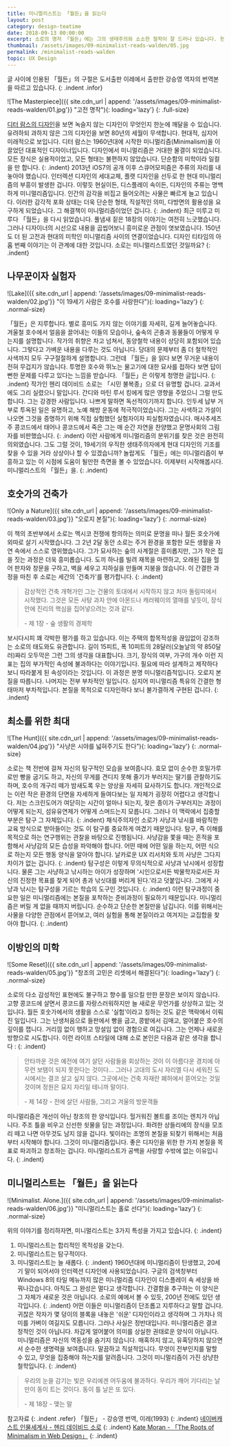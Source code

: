 ```yaml
---
title: 미니멀리스트는 「월든」을 읽는다
layout: post
category: design-teatime
date: 2018-09-13 00:00:00
excerpt: 소로의 명저 「월든」에는 그의 생태주의와 소소한 철학이 잘 드러나 있습니다. 현대의 미니멀리즘을 신봉하는 디자이너는 이를 어떻게 읽을까요?
thumbnail: /assets/images/09-minimalist-reads-walden/05.jpg
permalink: /minimalist-reads-walden
topic: UX Design
---
```

글 사이에 인용된 「월든」의 구절은 도서출판 이레에서 출판한 강승영 역자의 번역본을 따르고 있습니다.
{: .indent .infor}

![The Masterpiece]({{ site.cdn_url | append: '/assets/images/09-minimalist-reads-walden/01.jpg'}} "고전 명작"){: loading='lazy'}
{: .full-size}

[디터 람스의 디자인](https://www.vitsoe.com/eu/about/good-design)을 보면 녹슬지 않는 디자인이 무엇인지 한눈에 깨달을 수 있습니다. 유려하되 과하지 않은 그의 디자인을 보면 80년의 세월이 무색합니다. 현대적, 심지어 미래적으로 보입니다. 디터 람스는 1960년대에 시작한 미니멀리즘(Minimalism)을 이끌었던 대표적인 디자이너입니다. 디자인에서 미니멀리즘은 거대한 물결이 되었습니다. 모든 장식은 실용적이었고, 모든 형태는 불편하지 않았습니다. 단순함의 미학이라 일컬을 만 합니다.
{: .indent}
2013년 iOS7의 공개 이후 스큐어모피즘은 주류의 자리를 내놓아야 했습니다. 인터렉션 디자인의 세대교체, 플랫 디자인을 선두로 한 현대 미니멀리즘의 부흥이 발생한 겁니다. 이렇듯 현실이든, 디스플레이 속이든, 디자인의 주류는 명백하게 미니멀리즘입니다. 인간의 감각을 비집고 들어오려는 사물은 빠르게 늘고 있습니다. 이러한 감각적 포화 상태는 더욱 단순한 형태, 직설적인 의미, 다방면의 활용성을 요구하게 되었습니다. 그 해결책이 미니멀리즘이었던 겁니다.
{: .indent}
최근 미루고 미루다 「월든」을 다시 읽었습니다. 풀냄새 짙은 18장의 이야기는 여전히 느긋했습니다. 그러나 디자이너의 시선으로 내용을 곱씹어보니 흥미로운 관점이 엿보였습니다. 150년도 더 된 고전과 현대의 미학인 미니멀리즘 사이의 연결이었습니다. 디자인 티타임의 아홉 번째 이야기는 이 관계에 대한 것입니다. 소로는 미니멀리스트였던 것일까요?
{: .indent}

## 나무꾼이자 실험자

![Lake]({{ site.cdn_url | append: '/assets/images/09-minimalist-reads-walden/02.jpg'}} "이 19세기 사람은 호수를 사랑한다"){: loading='lazy'}
{: .normal-size}

「월든」은 지루합니다. 별로 흥미도 가지 않는 이야기를 자세히, 길게 늘어놓습니다. 겨울철 호수에서 얼음을 끌어내는 이들의 모습이나, 숲속의 곤충과 동물들이 어떻게 우는지를 설명합니다. 작가의 취향은 차고 넘쳐서, 동양철학 내용이 상당히 포함되어 있습니다. 그렇다고 가벼운 내용을 다루는 것도 아닙니다. 당대의 문제부터 좀 더 철학적인 사색까지 모두 구구절절하게 설명합니다. 그런데 「월든」을 읽다 보면 무거운 내용이 전혀 무겁지가 않습니다. 투명한 호수와 뛰노는 물고기에 대한 묘사를 접하다 보면 답이 뻔한 문제를 다루고 있다는 느낌을 받습니다. 「월든」은 이렇게 청명한 글입니다.
{: .indent}
작가인 헨리 데이비드 소로는 「시민 불복종」으로 더 유명할 겁니다. 교과서에도 그리 실렸으니 말입니다. 간디와 마틴 루서 킹에게 많은 영향을 주었으니 그럴 만도 합니다. 그는 강경한 사람입니다. 나쁘게 말하면 독선적이기까지 합니다. 인두세 납부 거부로 투옥된 일은 유명하고, 노예 해방 운동에 적극적이었습니다. 그는 사색하고 가설이 나오면 그것을 증명하기 위해 직접 실험했던 실험자이자 피실험자였습니다. 매사추세츠주 콩코드에서 태어나 콩코드에서 죽은 그는 매 순간 자연을 찬양했고 문명사회의 그림자를 비판했습니다.
{: .indent}
이런 사람에게 미니멀리즘의 분위기를 찾은 것은 완전히 의외였습니다. 그도 그럴 것이, 19세기의 우직한 생태주의자에게 현대 디자인의 기조를 찾을 수 있을 거라 상상이나 할 수 있겠습니까? 놀랍게도 「월든」에는 미니멀리즘이 부흥하고 있는 이 시점에 도움이 될만한 측면을 볼 수 있었습니다. 이제부터 시작해봅시다. 미니멀리스트의 「월든」을.
{: .indent}

## 호숫가의 건축가

![Only a Nature]({{ site.cdn_url | append: '/assets/images/09-minimalist-reads-walden/03.jpg'}} "오로지 본질"){: loading='lazy'}
{: .normal-size}

이 책의 초반부에서 소로는 멕시코 전쟁에 항의하는 의미로 문명을 떠나 월든 호숫가에 외따로 살기 시작했습니다. 그 2년 2달 동안 소로는 주거 환경을 포함한 모든 생활을 자연 속에서 스스로 영위했습니다. 그가 묘사하는 숲의 사계절은 흥미롭지만, 그가 작은 집을 짓는 과정은 더욱 흥미롭습니다. 도끼 하나를 빌려 재목을 마련하고, 오래된 집을 헐어 판자와 창문을 구하고, 벽을 세우고 지하실을 만들며 지붕을 얹습니다. 이 간결한 과정을 마친 후 소로는 세간의 '건축가'를 평가합니다.
{: .indent}

>감상적인 건축 개혁가인 그는 건물의 토대에서 시작하지 않고 처마 돌림띠에서 시작했다.
>그것은 모든 사탕 과자 안에 아몬드나 캐러웨이의 열매를 넣듯이, 장식 안에 진리의 핵심을 집어넣으려는 것과 같다.
>
>-&nbsp;제 1장 - 숲 생활의 경제학

보시다시피 꽤 각박한 평가를 하고 있습니다. 이는 주택의 합목적성을 끊임없이 강조하는 소로의 태도와도 유관합니다. 길이 15피트, 폭 10피트의 28달러(오늘날의 약 850달러)짜리 오두막은 그런 그의 생각을 대표합니다. 크기, 장식의 여부, 가구의 개수 이런 지표는 집의 부가적인 속성에 불과하다는 이야기입니다. 필요에 따라 설계하고 제작하다 보니 따라붙게 된 속성이라는 것입니다. 이 과정은 분명 미니멀리즘적입니다. 오로지 본질을 따릅니다. 나머지는 전부 부차적인 일입니다. 심지어 미니멀리즘 특유의 간결한 형태마저 부차적입니다. 본질을 목적으로 디자인하다 보니 불가결하게 구현된 겁니다.
{: .indent}

## 최소를 위한 최대

![The Hunt]({{ site.cdn_url | append: '/assets/images/09-minimalist-reads-walden/04.jpg'}} "사냥은 시야를 넓혀주기도 한다"){: loading='lazy'}
{: .normal-size}

소로는 책 전반에 걸쳐 자신의 탐구적인 모습을 보여줍니다. 효모 없이 순수한 호밀가루로만 빵을 굽기도 하고, 자신의 무게를 견디지 못해 줄기가 부러지는 딸기를 관찰하기도 하며, 호수의 개구리 
떼가 밤새도록 우는 양상을 자세히 묘사하기도 합니다. 개인적으로는 이런 작은 환경의 단면을 자세하게 들여다보는 일 자체가 굉장히 어렵다고 생각합니다. 저는 스크린도어가 여닫히는 시간이 얼마나 되는지, 젖은 종이가 구부러지는 과정이 어떻게 되는지, 섬유유연제가 어떻게 스며드는지 모릅니다. 그러나 이 맥락에서 집중할 부분은 탐구 그 자체입니다.
{: .indent}
채식주의자인 소로가 사냥과 낚시를 바람직한 교육 방식으로 받아들이는 것도 이 탐구를 중요하게 여겼기 때문입니다. 탐구, 즉 이해를 목적으로 하는 연구행위는 관찰을 바탕으로 진행됩니다. 사냥감을 쫓을 때는 흔적을 포함해서 사냥감의 모든 습성을 파악해야 합니다. 어떤 때에 어떤 일을 하는지, 어떤 식으로 하는지 모든 행동  양식을 알아야 합니다. 날카로운 UX 리서치와 토끼 사냥은 그다지 차이가 없는 겁니다.
{: .indent}
탐구성은 이렇게 무의식적으로 사냥과 낚시에서 성장합니다. 물론 그는 사냥하고 낚시하는 아이가 성장하며 '시인으로서든 박물학자로서든 자신의 진정한 목표를 찾게 되어 총과 낚싯대를 버리게 된다.'라고 덧붙입니다. 그에게 사냥과 낚시는 탐구성을 기르는 학습의 도구인 것입니다.
{: .indent}
이런 탐구과정이 중요한 일은 미니멀리즘에는 본질을 포착하는 준비과정이 필요하기 때문입니다. 미니멀리즘은 버릴 게 없을 때까지 버립니다. 순수하고 단순한 본질만을 남깁니다. 이를 위해서는 사물을 다양한 관점에서 뜯어보고, 여러 실험을 통해 본질이라고 여겨지는 교집합을 찾아야 합니다.
{: .indent}

## 이방인의 미학

![Some Reset]({{ site.cdn_url | append: '/assets/images/09-minimalist-reads-walden/05.jpg'}} "창조의 고민은 리셋에서 해결된다"){: loading='lazy'}
{: .normal-size}

소로의 다소 감성적인 표현에도 불구하고 향수를 일으킬 만한 문장은 보이지 않습니다. 고향 콩코드에 살면서 콩코드를 자랑스러워하지만 늘 새로운 무언가를 상상하고 있는 것입니다. 월든 호숫가에서의 생활을 스스로 '실험'이라고 칭하는 것도 같은 맥락에서 이뤄진 일입니다. 그는 난생처음으로 들판에서 빵을 굽고, 콩밭에서 김매고, 얼어붙은 호수의 깊이를 잽니다. 거리낌 없이 행하고 망설임 없이 경험으로 여깁니다. 그는 언제나 새로운 방향으로 시도합니다. 이런 라이프 스타일에 대해 소로 본인은 다음과 같은 생각을 합니다 :
{: .indent}

>안타까운 것은 예전에 여기 살던 사람들을 회상하는  것이 이 아름다운 경치에 아무런 보탬이 되지 못한다는 것이다… 그러나 고대의 도시 자리엘  다시 세워진 도시에서는 결코 살고 싶지 않다. 그곳에서는 건축 자재란 폐허에서 뜯어오는 것일 것이며 정원은 묘지 자리일 테니까 말이다.
>
>-&nbsp;제 14장 - 전에 살던 사람들, 그리고 겨울의 방문객들

미니멀리즘은 개선이 아닌 창조의 한 양식입니다. 헐거워진 볼트를 조이는 렌치가 아닙니다. 주조 틀을 비우고 신선한 쇳물을 담는 과정입니다. 화려한 상들리에의 장식을 모조리 떼고 나면 아무것도 남지 않을 겁니다. 빛이라는 조명의 본질을 되찾기 위해서는 처음부터 시작해야 합니다. 그것이 미니멀리즘입니다. 좋은 디자인을 위한 한 가지 본질을 목표로 파괴하고 창조하는 겁니다. 미니멀리스트가 공백을 사랑할 수밖에 없는 이유입니다.
{: .indent}

## 미니멀리스트는 「월든」을 읽는다

![Minimalist. Alone.]({{ site.cdn_url | append: '/assets/images/09-minimalist-reads-walden/06.jpg'}} "미니멀리스트는 홀로 선다"){: loading='lazy'}
{: .normal-size}

위의 이야기를 정리하자면, 미니멀리스트는 3가지 특성을 가지고 있습니다.
{: .indent}
1. 미니멀리스트는 합리적인 목적성을 갖는다.
2. 미니멀리스트는 탐구적이다.
3. 미니멀리스트는 늘 새롭다.
{: .indent}
1960년대에 미니멀리즘이 탄생했고, 20세기 말이 되어서야 인터렉션 디자인에 사용되었습니다. 구글의 검색창부터 Windows 8의 타일 메뉴까지 많은 미니멀리즘 디자인이 디스플레이 속 세상을 바꿔나갔습니다. 아직도 그 완성은 멀다고 생각합니다. 간결함을 추구하는 이 양식은 그 자체가 새로운 것은 아닙니다. 소로의 예에서 볼 수 있듯, 200년 전에도 있던 생각입니다.
{: .indent}
어떤 이들은 미니멀리즘이 단조롭고 지루하다고 말할 겁니다. 귀찮은 작자가 몇 덩이의 블록을 내놓은 '쉬운' 디자인이라고 생각하며 그 가치나 의미를 가벼이 여길지도 모릅니다. 그러나 사실은 정반대입니다. 미니멀리즘은 결코 정적인 것이 아닙니다. 차갑게 얼어붙어 의미를 상실한 권태로운 양식이 아닙니다. 미니멀리즘은 자신의 역동성을 숨기지 않습니다. 매혹하지 않고, 유혹당하지 않으면서 순수한 생명력을 보여줍니다. 말끔하고 직설적입니다. 무엇이 전부인지를 말할 수 있고, 무엇을 집중해야 하는지를 알려줍니다. 그것이 미니멀리즘이 가진 상냥한 철학입니다.
{: .indent}

> 우리의 눈을 감기는 빛은 우리에겐 어두움에 불과하다. 우리가 깨어 기다리는 날만이 동이 트는 것이다. 동이 틀 날은 또 있다.
>
>-&nbsp;제 18장 - 맺는 말

참고자료
{: .indent .refer}
「월든」 - 강승영 번역, 이레(1993)
{: .indent}
[네이버캐스트 인물세계사 - 헨리 데이비드 소로](https://terms.naver.com/entry.nhn?docId=3567538&cid=59014&categoryId=59014)
{: .indent}
[Kate Moran - 「The Roots of Minimalism in Web Design」](https://www.nngroup.com/articles/roots-minimalism-web-design/)
{: .indent}
